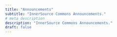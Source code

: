 ```yaml
---
title: "Announcements"
subtitle: "InnerSource Commons Announcements."
# meta description
description: "InnerSource Commons Announcements."
draft: false
---
```


